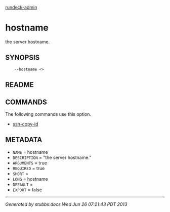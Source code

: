 [rundeck-admin](../../index.html)

# hostname

the server hostname.

## SYNOPSIS

        --hostname <>

## README



## COMMANDS

The following commands use this option.

* [ssh-copy-id](../../commands/ssh-copy-id/index.html)

## METADATA

* `NAME` = hostname
* `DESCRIPTION` = "the server hostname."
* `ARGUMENTS` = true
* `REQUIRED` = true
* `SHORT` = 
* `LONG` = hostname
* `DEFAULT` = 
* `EXPORT` = false

----

*Generated by stubbs:docs Wed Jun 26 07:21:43 PDT 2013*

